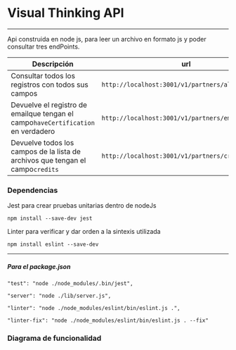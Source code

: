 # Visual Thinking API

---

Api construida en node js, para leer un archivo en formato js y poder consultar tres endPoints.


| Descripción                                                                     | url                                               |
| ---------------------------------------------------------------------------------- | --------------------------------------------------- |
| Consultar todos los registros con todos sus campos                               | `http://localhost:3001/v1/partners/allPartners`   |
| Devuelve el registro de emailque tengan el campo`haveCertification` en verdadero | `http://localhost:3001/v1/partners/emailPartnets` |
| Devuelve todos los campos de la lista de archivos que tengan el campo`credits`   | `http://localhost:3001/v1/partners/credits`       |

### **Dependencias**

Jest para crear pruebas unitarias dentro de nodeJs

`npm install --save-dev jest`

Linter para verificar y dar orden a la sintexis utilizada

`npm install eslint --save-dev`

---

##### Para el package.json

`"test": "node ./node_modules/.bin/jest",`

`"server": "node ./lib/server.js",`

`"linter": "node ./node_modules/eslint/bin/eslint.js .",`

`"linter-fix": "node ./node_modules/eslint/bin/eslint.js . --fix"`

### **Diagrama de funcionalidad**
